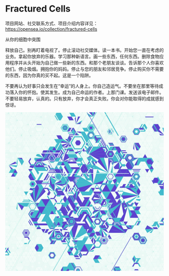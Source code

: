 # Fractured Cells

项目网站、社交联系方式、项目介绍内容详见：https://opensea.io/collection/fractured-cells

从你的细胞中突围

释放自己。别再盯着电视了。停止滚动社交媒体。读一本书。开始您一直在考虑的业务。拿起你放弃的乐器。学习那种新语言。画一些东西，任何东西。删除食物应用程序并从头开始为自己做一些新的东西。和那个老朋友谈谈。告诉那个人你喜欢他们。停止吸烟。拥抱你的妈妈。停止与您的朋友和邻居竞争。停止购买你不需要的东西，因为你真的买不起。这是一个陷阱。

不要再认为好事只会发生在“幸运”的人身上。你自己造运气。不要坐在那里等待成功落入你的怀抱。使其发生。成为自己命运的作者。上那门课。发送该电子邮件。不要轻易放弃，认真的。只有放弃，你才会真正失败。你会对你能取得的成就感到惊讶。

![nft](01.jpg)


